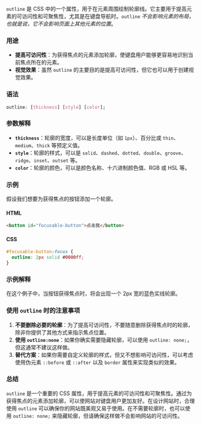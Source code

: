 `outline` 是 CSS 中的一个属性，用于在元素周围绘制轮廓线。它主要用于提高元素的可访问性和可聚焦性，尤其是在键盘导航时。`outline` *不会影响元素的布局，也就是说，它不会影响页面上其他元素的位置*。

### 用途
- **提高可访问性**：为获得焦点的元素添加轮廓，使键盘用户能够更容易地识别当前焦点所在的元素。
- **视觉效果**：虽然 `outline` 的主要目的是提高可访问性，但它也可以用于创建视觉效果。

### 语法
```css
outline: [thickness] [style] [color];
```

### 参数解释
- **`thickness`**：轮廓的宽度，可以是长度单位（如 `1px`）、百分比或 `thin`、`medium`、`thick` 等预定义值。
- **`style`**：轮廓的样式，可以是 `solid`、`dashed`、`dotted`、`double`、`groove`、`ridge`、`inset`、`outset` 等。
- **`color`**：轮廓的颜色，可以是颜色名称、十六进制颜色值、RGB 或 HSL 等。

### 示例
假设我们想要为获得焦点的按钮添加一个轮廓。

#### HTML
```html
<button id="focusable-button">点击我</button>
```

#### CSS
```css
#focusable-button:focus {
  outline: 2px solid #0000ff;
}
```

### 示例解释
在这个例子中，当按钮获得焦点时，将会出现一个 2px 宽的蓝色实线轮廓。

### 使用 `outline` 时的注意事项
1. **不要删除必要的轮廓**：为了提高可访问性，不要随意删除获得焦点时的轮廓，除非你提供了其他方式来指示焦点位置。
2. **使用 `outline:none`**：如果你确实需要隐藏轮廓，可以使用 `outline: none;`，但这通常不建议这样做。
3. **替代方案**：如果你需要自定义轮廓的样式，但又不想影响可访问性，可以考虑使用伪元素 `::before` 或 `::after` 以及 `border` 属性来实现类似的效果。

### 总结
`outline` 是一个重要的 CSS 属性，用于提高元素的可访问性和可聚焦性。通过为获得焦点的元素添加轮廓，可以使网站对键盘用户更加友好。在设计网站时，合理使用 `outline` 可以确保你的网站既美观又易于使用。在不需要轮廓时，也可以使用 `outline: none;` 来隐藏轮廓，但请确保这样做不会影响网站的可访问性。